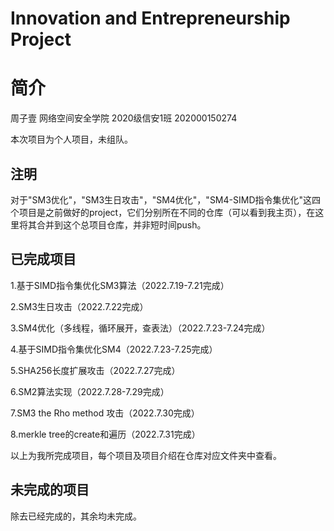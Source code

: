 # Innovation and Entrepreneurship Project
# 简介
周子壹 网络空间安全学院 2020级信安1班 202000150274

本次项目为个人项目，未组队。
## 注明

对于"SM3优化"，"SM3生日攻击"，"SM4优化"，"SM4-SIMD指令集优化"这四个项目是之前做好的project，它们分别所在不同的仓库（可以看到我主页），在这里将其合并到这个总项目仓库，并非短时间push。

## 已完成项目

1.基于SIMD指令集优化SM3算法（2022.7.19-7.21完成）

2.SM3生日攻击（2022.7.22完成）

3.SM4优化（多线程，循环展开，查表法）（2022.7.23-7.24完成）

4.基于SIMD指令集优化SM4（2022.7.23-7.25完成）

5.SHA256长度扩展攻击（2022.7.27完成）

6.SM2算法实现（2022.7.28-7.29完成）

7.SM3 the Rho method 攻击（2022.7.30完成）

8.merkle tree的create和遍历（2022.7.31完成）

以上为我所完成项目，每个项目及项目介绍在仓库对应文件夹中查看。

## 未完成的项目

除去已经完成的，其余均未完成。

